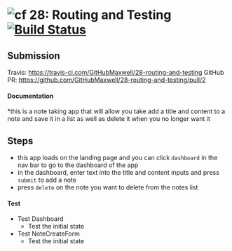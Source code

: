 ![cf](http://i.imgur.com/7v5ASc8.png) 28: Routing and Testing [![Build Status](https://travis-ci.com/GitHubMaxwell/28-routing-and-testing.svg?branch=master)](https://travis-ci.com/GitHubMaxwell/28-routing-and-testing)
===

## Submission
Travis: https://travis-ci.com/GitHubMaxwell/28-routing-and-testing
GitHub PR: https://github.com/GitHubMaxwell/28-routing-and-testing/pull/2

#### Documentation  
*this is a note taking app that will allow you take add a title and content to a note and save it in a list as well as delete it when you no longer want it

## Steps
* this app loads on the landing page and you can click `dashboard` in the nav bar to go to the dashboard of the app
* in the dashboard, enter text into the title and content inputs and press `submit` to add a note
* press `delete` on the note you want to delete from the notes list

#### Test
* Test Dashboard
  * Test the initial state
* Test NoteCreateForm
  * Test the initial state